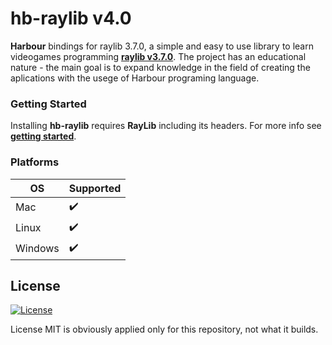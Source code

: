 # hb-raylib v4.0

**Harbour** bindings for raylib 3.7.0, a simple and easy to use library to learn videogames programming [**raylib v3.7.0**](https://www.raylib.com). The project has an educational nature - the main goal is to expand knowledge in the field of creating the aplications with the usege of Harbour programing language.


### Getting Started

Installing **hb-raylib** requires **RayLib** including its headers. For more info see [**getting started**](examples/README.md).

### Platforms

| OS      | Supported          |
|---------| ------------------ |
| Mac     | :heavy_check_mark: |
| Linux   | :heavy_check_mark: |
| Windows | :heavy_check_mark: |

## License

[![License](http://img.shields.io/:license-mit-blue.svg?style=flat-square)](.git/LICENSE)

License MIT is obviously applied only for this repository, not what it builds.

